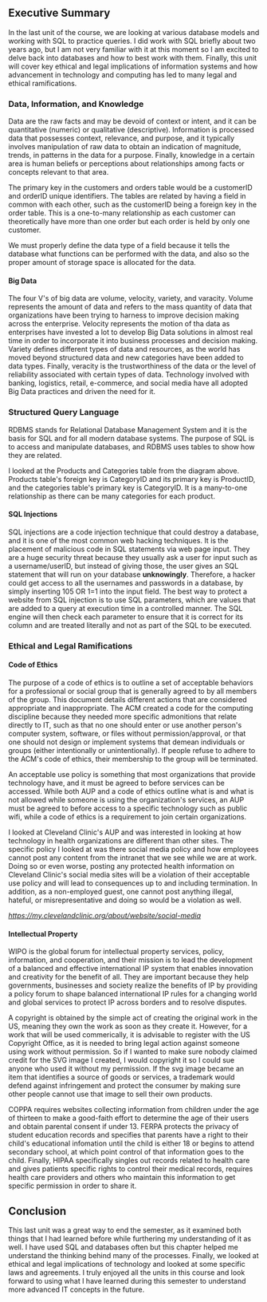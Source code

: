 ## Executive Summary ##

In the last unit of the course, we are looking at various database models and working with SQL to practice queries. I did work with SQL briefly about two years ago, but I am not very familiar with it at this moment so I am excited to delve back into databases and how to best work with them. Finally, this unit will cover key ethical and legal implications of information systems and how advancement in technology and computing has led to many legal and ethical ramifications.

### Data, Information, and Knowledge ###

Data are the raw facts and may be devoid of context or intent, and it can be quantitative (numeric) or qualitative (descriptive). Information is processed data that possesses context, relevance, and purpose, and it typically involves manipulation of raw data to obtain an indication of magnitude, trends, in patterns in the data for a purpose. Finally, knowledge in a certain area is human beliefs or perceptions about relationships among facts or concepts relevant to that area.

The primary key in the customers and orders table would be a customerID and orderID unique identifiers. The tables are related by having a field in common with each other, such as the customerID being a foreign key in the order table. This is a one-to-many relationship as each customer can theoretically have more than one order but each order is held by only one customer.

We must properly define the data type of a field because it tells the database what functions can be performed with the data, and also so the proper amount of storage space is allocated for the data.

#### Big Data ####

The four V's of big data are volume, velocity, variety, and varacity. Volume represents the amount of data and refers to the mass quantity of data that organizations have been trying to harness to improve decision making across the enterprise. Velocity represents the motion of tha data as enterprises have invested a lot to develop Big Data solutions in almost real time in order to incorporate it into business processes and decision making. Variety defines different types of data and resources, as the world has moved beyond structured data and new categories have been added to data types. Finally, veracity is the trustworthiness of the data or the level of reliability associated with certain types of data. Technology involved with banking, logistics, retail, e-commerce, and social media have all adopted Big Data practices and driven the need for it.

### Structured Query Language ###

RDBMS stands for Relational Database Management System and it is the basis for SQL and for all modern database systems. The purpose of SQL is to access and manipulate databases, and RDBMS uses tables to show how they are related.

I looked at the Products and Categories table from the diagram above. Products table's foreign key is CategoryID and its primary key is ProductID, and the categories table's primary key is CategoryID. It is a many-to-one relationship as there can be many categories for each product.

#### SQL Injections ####

SQL injections are a code injection technique that could destroy a database, and it is one of the most common web hacking techniques. It is the placement of malicious code in SQL statements via web page input. They are a huge security threat because they usually ask a user for input such as a username/userID, but instead of giving those, the user gives an SQL statement that will run on your database **unknowingly**. Therefore, a hacker could get access to all the usernames and passwords in a database, by simply inserting 105 OR 1=1 into the input field. The best way to protect a website from SQL injection is to use SQL parameters, which are values that are added to a query at execution time in a controlled manner. The SQL engine will then check each parameter to ensure that it is correct for its column and are treated literally and not as part of the SQL to be executed.

### Ethical and Legal Ramifications ###

#### Code of Ethics ####

The purpose of a code of ethics is to outline a set of acceptable behaviors for a professional or social group that is generally agreed to by all members of the group. This document details different actions that are considered appropriate and inappropriate. The ACM created a code for the computing discipline because they needed more specific admonitions that relate directly to IT, such as that no one should enter or use another person's computer system, software, or files without permission/approval, or that one should not design or implement systems that demean individuals or groups (either intentionally or unintentionally). If people refuse to adhere to the ACM's code of ethics, their membership to the group will be terminated.

An acceptable use policy is something that most organizations that provide technology have, and it must be agreed to before services can be accessed. While both AUP and a code of ethics outline what is and what is not allowed while someone is using the organization's services, an AUP must be agreed to before access to a specific technology such as public wifi, while a code of ethics is a requirement to join certain organizations.

I looked at Cleveland Clinic's AUP and was interested in looking at how technology in health organizations are different than other sites. The specific policy I looked at was there social media policy and how employees cannot post any content from the intranet that we see while we are at work. Doing so or even worse, posting any protected health information on Cleveland Clinic's social media sites will be a violation of their acceptable use policy and will lead to consequences up to and including termination. In addition, as a non-employed guest, one cannot post anything illegal, hateful, or misrepresentative and doing so would be a violation as well.

*https://my.clevelandclinic.org/about/website/social-media*

#### Intellectual Property ####

WIPO is the global forum for intellectual property services, policy, information, and cooperation, and their mission is to lead the development of a balanced and effective international IP system that enables innovation and creativity for the benefit of all. They are important because they help governments, businesses and society realize the benefits of IP by providing a policy forum to shape balanced international IP rules for a changing world and global services to protect IP across borders and to resolve disputes.

A copyright is obtained by the simple act of creating the original work in the US, meaning they own the work as soon as they create it. However, for a work that will be used commerically, it is advisable to register with the US Copyright Office, as it is needed to bring legal action against someone using work without permission. So if I wanted to make sure nobody claimed credit for the SVG image I created, I would copyright it so I could sue anyone who used it without my permission. If the svg image became an item that identifies a source of goods or services, a trademark would defend against infringement and protect the consumer by making sure other people cannot use that image to sell their own products.

COPPA requires websites collecting information from children under the age of thirteen to make a good-faith effort to determine the age of their users and obtain parental consent if under 13. FERPA protects the privacy of student education records and specifies that parents have a right to their child's educational infomation until the child is either 18 or begins to attend secondary school, at which point control of that information goes to the child. Finally, HIPAA specifically singles out records related to health care and gives patients specific rights to control their medical records, requires health care providers and others who maintain this information to get specific permission in order to share it.

## Conclusion ##

This last unit was a great way to end the semester, as it examined both things that I had learned before while furthering my understanding of it as well. I have used SQL and databases often but this chapter helped me understand the thinking behind many of the processes. Finally, we looked at ethical and legal implications of technology and looked at some specific laws and agreements. I truly enjoyed all the units in this course and look forward to using what I have learned during this semester to understand more advanced IT concepts in the future.
